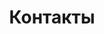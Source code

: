 ---
templateKey: 'contact-page'
title: Контакты
meta_title: Контакты | Virarium
meta_description: >-
  Контакты Virarium. Contacts Virarium
contacts:
  - email: virarium-vrn@yandex.ru
    phone: '+79003096765'
    title: Клуб виртуальной реальности ViRarium
    schedule:
      - c 11:00 - 20:00 Будни
      - с 11:00 - 21:00 Суббота - Воскресение
    description: >-
      Мы находимся по адресу: Плехановская ул. 28, Воронеж
    map:
      href: 'https://yandex.ru/maps/-/CBBZvGCyDA'
      src: 'https://api-maps.yandex.ru/services/constructor/1.0/static/?um=constructor%3Ae8802d00d249a7af7f851e95fba2bcd213af653f02fd66bdbc9e9090113a56e4&amp;width=600&amp;height=450&amp;lang=ru_RU'
---